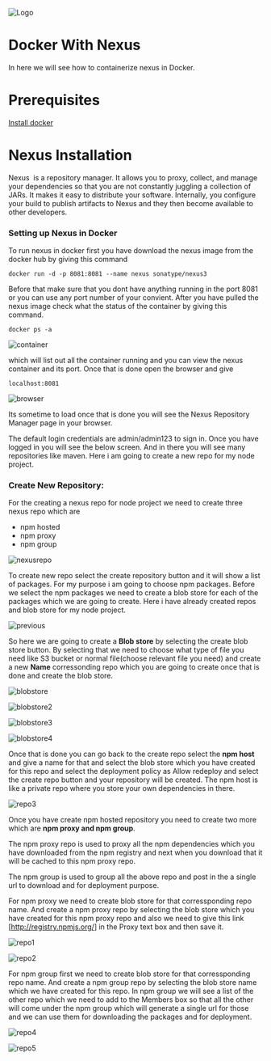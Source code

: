 ![Logo](https://github.com/KishanRavindran/Angularlearning-app/blob/master/docs/GeppettoIcon.png?raw=true"Logo")

# Docker With Nexus<br/>
   In here we will see how to containerize nexus in Docker.
   
# Prerequisites<br/> 
  [Install docker](https://docs.docker.com/install/)
  
# Nexus Installation<br/>
   Nexus  is a repository manager. It allows you to proxy, collect, and manage your dependencies so that you are not constantly juggling a collection of JARs. It makes it easy to distribute your software. Internally, you configure your build to publish artifacts to Nexus and they then become available to other developers.<br/>
  
### Setting up Nexus in Docker
  To run nexus in docker first you have download the nexus image from the docker hub by giving this command
  
    docker run -d -p 8081:8081 --name nexus sonatype/nexus3
    
 Before that make sure that you dont have anything running in the port 8081 or you can use any port number of your convient.
 After you have pulled the nexus image check what the status of the container by giving this command.
 
    docker ps -a
  
  ![container](https://github.com/KishanRavindran/Angularlearning-app/blob/master/docs/Selection_047.png?raw=true"container")
  
  which will list out all the container running and you can view the nexus container and its port. Once that is done open the browser and give 
    
    localhost:8081
    
   ![browser](https://github.com/KishanRavindran/Angularlearning-app/blob/master/docs/Selection_048.png?raw=true"browser") 
   
Its sometime to load once that is done you will see the Nexus Repository Manager page in your browser.

The default login credentials are admin/admin123 to sign in. Once you have logged in you will see the below screen. And in there you will see many repositories like maven. Here i am going to create a new repo for my node project.

### Create New Repository:<br/>
For the creating a nexus repo for node project we need to create three nexus repo which are 
   
   - npm hosted
   - npm proxy
   - npm group
   
  ![nexusrepo](https://github.com/KishanRavindran/Angularlearning-app/blob/master/docs/Selection_050.png?raw=true"nexusrepo")
  
  To create new repo select the create repository button and it will show a list of packages. For my purpose i am going to choose npm packages. Before we select the npm packages we need to create a blob store for each of the packages which we are going to create. Here i have already created repos and blob store for my node project.
  
  ![previous](https://github.com/KishanRavindran/Angularlearning-app/blob/master/docs/Selection_063.png?raw=true"previous")
  
  So here we are going to create a **Blob store** by selecting the create blob store button. By selecting that we need to choose what type of file you need like S3 bucket or normal file(choose relevant file you need) and create a new **Name** corressonding repo which you are going to create once that is done and create the blob store. 
  
  ![blobstore](https://github.com/KishanRavindran/Angularlearning-app/blob/master/docs/Selection_052.png?raw=true"blobstore")
  
  ![blobstore2](https://github.com/KishanRavindran/Angularlearning-app/blob/master/docs/Selection_053.png?raw=true"blobstore2")
  
  ![blobstore3](https://github.com/KishanRavindran/Angularlearning-app/blob/master/docs/Selection_055.png?raw=true"blobstore3")
  
  ![blobstore4](https://github.com/KishanRavindran/Angularlearning-app/blob/master/docs/Selection_056.png?raw=true"blobstore4")
  
  
  Once that is done you can go back to the create repo select the **npm host** and give a name for that and select the blob store which you have created for this repo and select the deployment policy as Allow redeploy and select the create repo button and your repository will be created. The npm host is like a private repo where you store your own dependencies in there.
  
  ![repo3](https://github.com/KishanRavindran/Angularlearning-app/blob/master/docs/Selection_060.png?raw=true"repo3")
  
 Once you have create npm hosted repository you need to create two more which are **npm proxy and npm group**. 
 
The npm proxy repo is used to proxy all the npm dependencies which you have downloaded from the npm registry and next when you download that it will be cached to this npm proxy repo.
 
 The npm group is used to group all the above repo and post in the a single url to download and for deployment purpose.
 
 For npm proxy we need to create blob store for that corressponding repo name. And create a npm proxy repo by selecting the blob store which you have created for this npm proxy repo and also we need to give this link [http://registry.npmjs.org/] in the Proxy text box and then save it.
 
  ![repo1](https://github.com/KishanRavindran/Angularlearning-app/blob/master/docs/Selection_058.png?raw=true"repo1")
  
  ![repo2](https://github.com/KishanRavindran/Angularlearning-app/blob/master/docs/Selection_059.png?raw=true"repo2")
  
 
 For npm group first we need to create blob store for that corressponding repo name. And create a npm group repo by selecting the blob store name which we have created for this repo. In npm group we will see a list of the other repo which we need to add to the Members box so that all the other will come under the npm group which will generate a single url for those and we can use them for downloading the packages and for deployment.
 
  ![repo4](https://github.com/KishanRavindran/Angularlearning-app/blob/master/docs/Selection_061.png?raw=true"repo4")
  
  ![repo5](https://github.com/KishanRavindran/Angularlearning-app/blob/master/docs/Selection_062.png?raw=true"repo5")
